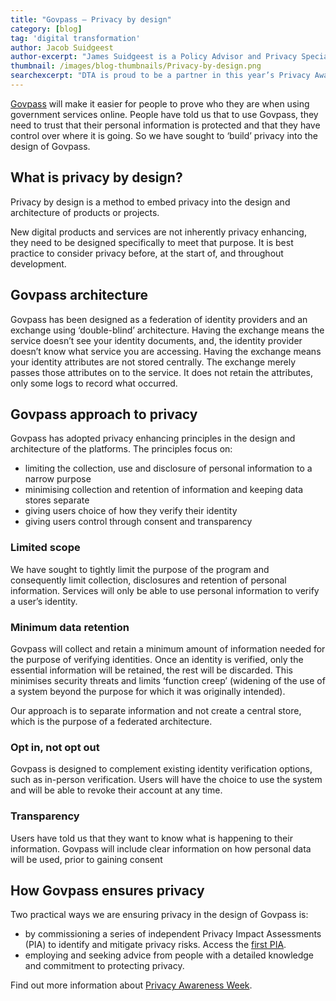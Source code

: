 ```yaml
---
title: "Govpass — Privacy by design"
category: [blog]
tag: 'digital transformation'
author: Jacob Suidgeest
author-excerpt: "James Suidgeest is a Policy Advisor and Privacy Specialist in the Govpass team."
thumbnail: /images/blog-thumbnails/Privacy-by-design.png
searchexcerpt: "DTA is proud to be a partner in this year’s Privacy Awareness Week. Privacy is a core component of Govpass. Jacob Suidgeest, our privacy adviser, explains how the program is putting users’ privacy first."
---
```


[Govpass](https://www.dta.gov.au/blog/govpass/) will make it easier for people to prove who they are when using government services online. People have told us that to use Govpass, they need to trust that their personal information is protected and that they have control over where it is going. So we have sought to ‘build’ privacy into the design of Govpass. 

## What is privacy by design? 

Privacy by design is a method to embed privacy into the design and architecture of products or projects. 

New digital products and services are not inherently privacy enhancing, they need to be designed specifically to meet that purpose. It is best practice to consider privacy before, at the start of, and throughout development.

## Govpass architecture

Govpass has been designed as a federation of identity providers and an exchange using ‘double-blind’ architecture. Having the exchange means the service doesn’t see your identity documents, and, the identity provider doesn’t know what service you are accessing. Having the exchange means your identity attributes are not stored centrally. The exchange merely passes those attributes on to the service. It does not retain the attributes, only some logs to record what occurred. 

## Govpass approach to privacy
Govpass has adopted privacy enhancing principles in the design and architecture of the platforms. The principles focus on:

- limiting the collection, use and disclosure of personal information to a narrow purpose
- minimising collection and retention of information and keeping data stores separate
- giving users choice of how they verify their identity
- giving users control through consent and transparency

### Limited scope
We have sought to tightly limit the purpose of the program and consequently limit collection, disclosures and retention of personal information. Services will only be able to use personal information to verify a user’s identity.

### Minimum data retention
Govpass will collect and retain a minimum amount of information needed for the purpose of verifying identities. Once an identity is verified, only the essential information will be retained, the rest will be discarded. This minimises security threats and limits ‘function creep’ (widening of the use of a system beyond the purpose for which it was originally intended). 

Our approach is to separate information and not create a central store, which is the purpose of a federated architecture.  

### Opt in, not opt out

Govpass is designed to complement existing identity verification options, such as in-person verification. Users will have the choice to use the system and will be able to revoke their account at any time. 

### Transparency

Users have told us that they want to know what is happening to their information. Govpass will include clear information on how personal data will be used, prior to gaining consent

## How Govpass ensures privacy 
Two practical ways we are ensuring privacy in the design of Govpass is: 

- by commissioning a series of independent Privacy Impact Assessments (PIA) to identify and mitigate privacy risks. Access the [first PIA](https://www.dta.gov.au/files/DTA_TDIF_Alpha_Initial_PIA.pdf). 
- employing and seeking advice from people with a detailed knowledge and commitment to protecting privacy. 

Find out more information about [Privacy Awareness Week](https://www.oaic.gov.au/paw2017/).
